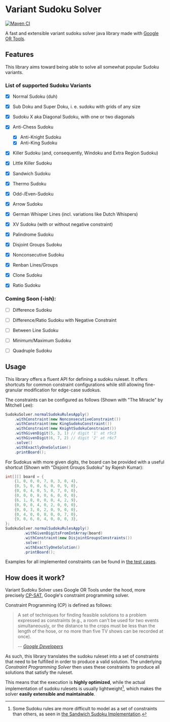 # Variant Sudoku Solver
[![Maven CI](https://github.com/CapOfCave/sudoku-solver/actions/workflows/ci.yml/badge.svg)](https://github.com/CapOfCave/sudoku-solver/actions/workflows/ci.yml)

A fast and extensible variant sudoku solver java library made with [Google OR Tools](https://developers.google.com/optimization).

## Features

This library aims toward being able to solve all somewhat popular Sudoku variants.

### List of supported Sudoku Variants

- [x] Normal Sudoku (duh)
- [x] Sub Doku and Super Doku, i. e. sudoku with grids of any size 
- [x] Sudoku X aka Diagonal Sudoku, with one or two diagonals
- [x] Anti-Chess Sudoku
  - [x] Anti-Knight Sudoku
  - [x] Anti-King Sudoku
- [x] Killer Sudoku (and, consequently, Windoku and Extra Region Sudoku)
- [x] Little Killer Sudoku
- [x] Sandwich Sudoku
- [x] Thermo Sudoku
- [x] Odd-/Even-Sudoku
- [x] Arrow Sudoku
- [x] German Whisper Lines (incl. variations like Dutch Whispers)
- [x] XV Sudoku (with or without negative constraint)
- [x] Palindrome Sudoku
- [x] Disjoint Groups Sudoku
- [x] Nonconsecutive Sudoku
- [x] Renban Lines/Groups
- [x] Clone Sudoku
- [x] Ratio Sudoku


### Coming Soon (-ish):

- [ ] Difference Sudoku
- [ ] Difference/Ratio Sudoku with Negative Constraint
- [ ] Between Line Sudoku
- [ ] Minimum/Maximum Sudoku
- [ ] Quadruple Sudoku


## Usage

This library offers a fluent API for defining a sudoku ruleset. It offers shortcuts for common constraint configurations while still allowing fine-granular modification for edge-case sudokus.

The constraints can be configured as follows (Shown with "The Miracle" by Mitchell Lee):

```java
SudokuSolver.normalSudokuRulesApply()
    .withConstraint(new NonconsecutiveConstraint())
    .withConstraint(new KingSudokuConstraint())
    .withConstraint(new KnightSudokuConstraint())
    .withGivenDigit(5, 3, 1) // digit '1' at r5c3
    .withGivenDigit(6, 7, 2) // digit '2' at r6c7
    .solve()
    .withExactlyOneSolution()
    .printBoard();
```

For Sudokus with more given digits, the board can be provided with a useful shortcut (Shown with "Disjoint Groups Sudoku" by Rajesh Kumar):

```java
int[][] board = {
    {1, 0, 0, 0, 7, 0, 3, 0, 4},
    {0, 5, 0, 0, 6, 0, 0, 9, 0},
    {0, 0, 4, 0, 5, 0, 7, 0, 0},
    {0, 0, 0, 8, 0, 6, 0, 0, 0},
    {6, 1, 8, 0, 0, 0, 4, 2, 9},
    {0, 0, 0, 4, 0, 2, 0, 0, 0},
    {0, 0, 3, 0, 2, 0, 9, 0, 0},
    {0, 4, 0, 0, 8, 0, 0, 7, 0},
    {9, 0, 6, 0, 4, 0, 0, 0, 3},
};
SudokuSolver.normalSudokuRulesApply()
        .withGivenDigitsFromIntArray(board)
        .withConstraint(new DisjointGroupsConstraints())
        .solve()
        .withExactlyOneSolution()
        .printBoard();
```

Examples for all implemented constraints can be found in [the test cases](src/test/java/me/kecker/sudokusolver/constraints/variants).


## How does it work?

Variant Sudoku Solver uses Google OR Tools under the hood, more precisely [CP-SAT](https://developers.google.com/optimization/cp/cp_solver), Google's constraint programming solver.

Constraint Programming (CP) is defined as follows:

> A set of techniques for finding feasible solutions to a problem expressed as constraints (e.g., a room can't be used for two events simultaneously, or the distance to the crops must be less than the length of the hose, or no more than five TV shows can be recorded at once).
> 
> -- <cite>[Google Developers](https://developers.google.com/optimization/introduction/overview)</cite>

As such, this library translates the sudoku ruleset into a set of constraints that need to be fulfilled in order to produce a valid solution. The underlying _Constraint Programming Solver_ then uses these constraints to produce all solutions that satisfy the ruleset. 

This means that the execution is **highly optimized**, while the actual implementation of sudoku rulesets is usually lightweight[^1], which makes the solver **easily extensible and maintainable**.

[^1]: Some Sudoku rules are more difficult to model as a set of constraints than others, as seen in [the Sandwich Sudoku Implementation](src/main/java/me/kecker/sudokusolver/constraints/variants/SandwichConstraint.java).